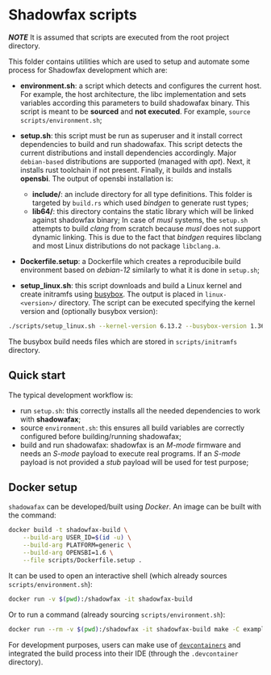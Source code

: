 # Shadowfax scripts

***NOTE*** It is assumed that scripts are executed from the root project directory.

This folder contains utilities which are used to setup and automate some process for Shadowfax development which are:

- **environment.sh**: a script which detects and configures the current host. For example, the host architecture, the libc implementation and sets variables according this parameters to build shadowafax binary. This script is meant to be **sourced** and **not executed**. For example, `source scripts/environment.sh`;

- **setup.sh**: this script must be run as superuser and it install correct dependencies to build and run shadowafax. This script detects the current distributions and install dependencies accordingly. Major `debian-based` distributions are supported (managed with *apt*). Next, it installs rust toolchain if not present. Finally, it builds and installs **opensbi**. The output of opensbi installation is:
    * **include/**: an include directory for all type definitions. This folder is targeted by `build.rs` which used *bindgen* to generate rust types;
    * **lib64/**: this directory contains the static library which will be linked against shadowfax binary;
In case of *musl* systems, the `setup.sh` attempts to build *clang* from scratch because *musl* does not support dynamic linking. This is due to the fact that *bindgen* requires libclang and most Linux distributions do not package `libclang.a`.

- **Dockerfile.setup**: a Dockerfile which creates a reproducibile build environment based on *debian-12* similarly to what it is done in `setup.sh`;
- **setup_linux.sh**: this script downloads and build a Linux kernel and create initramfs using [busybox](https://www.busybox.net/). The output is placed in `linux-<version>/` directory. The script can be executed specifying the kernel version and (optionally busybox version):
```sh
./scripts/setup_linux.sh --kernel-version 6.13.2 --busybox-version 1.36.1
```
The busybox build needs files which are stored in `scripts/initramfs` directory.

## Quick start
The typical development workflow is:

- run `setup.sh`: this correctly installs all the needed dependencies to work with **shadowafax**;
- source `environment.sh`: this ensures all build variables are correctly configured before building/running shadowafax;
- build and run shadowafax: shadowfax is an *M-mode* firmware and needs an *S-mode* payload to execute real programs. If an *S-mode* payload is not provided a *stub* payload will be used for test purpose;

## Docker setup
`shadowafax` can be developed/built using *Docker*. An image can be built with the command:

```sh
docker build -t shadowfax-build \
    --build-arg USER_ID=$(id -u) \
    --build-arg PLATFORM=generic \
    --build-arg OPENSBI=1.6 \
    --file scripts/Dockerfile.setup .
```

It can be used to open an interactive shell (which already sources `scripts/environment.sh`):
```sh
docker run -v $(pwd):/shadowfax -it shadowfax-build
```

Or to run a command (already sourcing `scripts/environment.sh`):
```sh
docker run --rm -v $(pwd):/shadowfax -it shadowfax-build make -C examples/helloworld-c run
```

For development purposes, users can make use of [`devcontainers`](https://containers.dev/) and integrated the build process into their IDE (through the `.devcontainer` directory).

